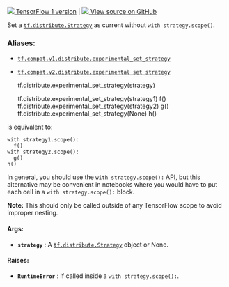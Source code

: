 [ ![](https://tensorflow.google.cn/images/tf_logo_32px.png) TensorFlow 1
version](/versions/r1.15/api_docs/python/tf/distribute/experimental_set_strategy)
|  [ ![](https://tensorflow.google.cn/images/GitHub-Mark-32px.png) View source
on GitHub
](https://github.com/tensorflow/tensorflow/blob/r2.0/tensorflow/python/distribute/distribution_strategy_context.py#L220-L266)  
  
  
Set a
[`tf.distribute.Strategy`](https://tensorflow.google.cn/api_docs/python/tf/distribute/Strategy)
as current without `with strategy.scope()`.

### Aliases:

  * [`tf.compat.v1.distribute.experimental_set_strategy`](/api_docs/python/tf/distribute/experimental_set_strategy)
  * [`tf.compat.v2.distribute.experimental_set_strategy`](/api_docs/python/tf/distribute/experimental_set_strategy)

    
    
    tf.distribute.experimental_set_strategy(strategy)
    
    
    
    tf.distribute.experimental_set_strategy(strategy1)
    f()
    tf.distribute.experimental_set_strategy(strategy2)
    g()
    tf.distribute.experimental_set_strategy(None)
    h()
    

is equivalent to:

    
    
    with strategy1.scope():
      f()
    with strategy2.scope():
      g()
    h()
    

In general, you should use the `with strategy.scope():` API, but this
alternative may be convenient in notebooks where you would have to put each
cell in a `with strategy.scope():` block.

**Note:** This should only be called outside of any TensorFlow scope to avoid
improper nesting.

#### Args:

  * **`strategy`** : A [`tf.distribute.Strategy`](https://tensorflow.google.cn/api_docs/python/tf/distribute/Strategy) object or None.

#### Raises:

  * **`RuntimeError`** : If called inside a `with strategy.scope():`.

